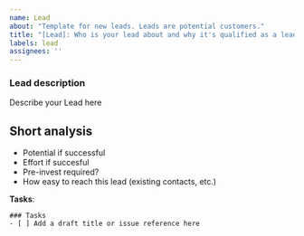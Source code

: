 ```yaml
---
name: Lead
about: "Template for new leads. Leads are potential customers."
title: "[Lead]: Who is your lead about and why it's qualified as a lead (e.g. "GVB to make their Rauchmelder smart")
labels: lead
assignees: ''
---
```


### Lead description
Describe your Lead here

## Short analysis
- Potential if successful
- Effort if succesful
- Pre-invest required?
- How easy to reach this lead (existing contacts, etc.)

**Tasks**:
```[tasklist]
### Tasks
- [ ] Add a draft title or issue reference here
```
